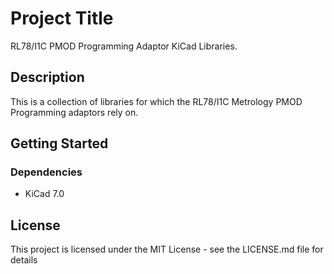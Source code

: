 # Project Title

RL78/I1C PMOD Programming Adaptor KiCad Libraries.

## Description

This is a collection of libraries for which the RL78/I1C Metrology PMOD Programming adaptors rely on.

## Getting Started

### Dependencies

* KiCad 7.0

## License

This project is licensed under the MIT License - see the LICENSE.md file for details

